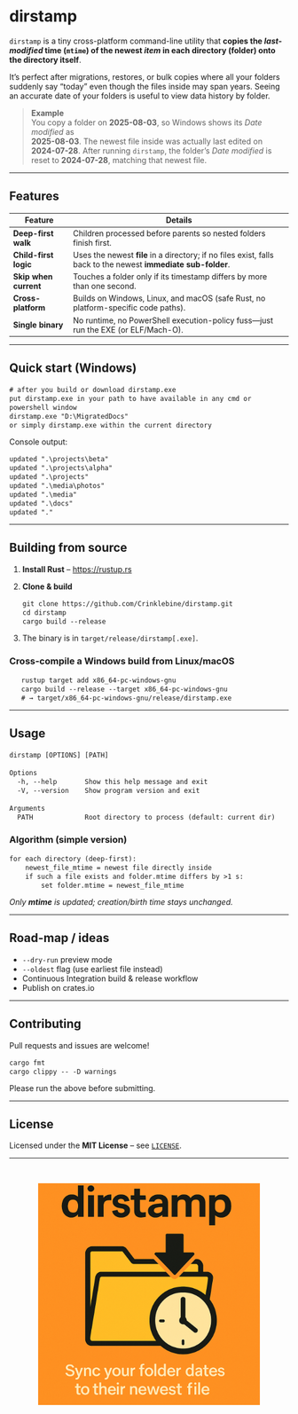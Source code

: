 # dirstamp

`dirstamp` is a tiny cross-platform command-line utility that **copies the
_last-modified_ time (`mtime`) of the newest *item* in each directory (folder) onto the
directory itself**.

It’s perfect after migrations, restores, or bulk copies where all your folders
suddenly say “today” even though the files inside may span years. Seeing an accurate
date of your folders is useful to view data history by folder.

> **Example**  
> You copy a folder on **2025-08-03**, so Windows shows its *Date modified* as  
> **2025-08-03**. The newest file inside was actually last edited on  
> **2024-07-28**. After running `dirstamp`, the folder’s *Date modified* is
> reset to **2024-07-28**, matching that newest file.

---

## Features

| Feature               | Details                                                                                     |
|-----------------------|---------------------------------------------------------------------------------------------|
| **Deep-first walk**   | Children processed before parents so nested folders finish first.                           |
| **Child-first logic** | Uses the newest **file** in a directory; if no files exist, falls back to the newest **immediate sub-folder**.      |
| **Skip when current** | Touches a folder only if its timestamp differs by more than one second.                     |
| **Cross-platform**    | Builds on Windows, Linux, and macOS (safe Rust, no platform-specific code paths).           |
| **Single binary**     | No runtime, no PowerShell execution-policy fuss—just run the EXE (or ELF/Mach-O).           |

---

## Quick start (Windows)

    # after you build or download dirstamp.exe
    put dirstamp.exe in your path to have available in any cmd or powershell window
    dirstamp.exe "D:\MigratedDocs"
    or simply dirstamp.exe within the current directory

Console output:

```text
updated ".\projects\beta"
updated ".\projects\alpha"
updated ".\projects"
updated ".\media\photos"
updated ".\media"
updated ".\docs"
updated "."
```
---

## Building from source

1. **Install Rust** – <https://rustup.rs>  
2. **Clone & build**

       git clone https://github.com/Crinklebine/dirstamp.git
       cd dirstamp
       cargo build --release

3. The binary is in `target/release/dirstamp[.exe]`.

### Cross-compile a Windows build from Linux/macOS

       rustup target add x86_64-pc-windows-gnu
       cargo build --release --target x86_64-pc-windows-gnu
       # → target/x86_64-pc-windows-gnu/release/dirstamp.exe

---

## Usage

```text
dirstamp [OPTIONS] [PATH]

Options
  -h, --help       Show this help message and exit
  -V, --version    Show program version and exit

Arguments
  PATH             Root directory to process (default: current dir)
  ```

### Algorithm (simple version)

    for each directory (deep-first):
        newest_file_mtime = newest file directly inside
        if such a file exists and folder.mtime differs by >1 s:
            set folder.mtime = newest_file_mtime

*Only **mtime** is updated; creation/birth time stays unchanged.*

---

## Road-map / ideas

* `--dry-run` preview mode  
* `--oldest` flag (use earliest file instead)   
* Continuous Integration build & release workflow  
* Publish on crates.io  

---

## Contributing

Pull requests and issues are welcome!

    cargo fmt
    cargo clippy -- -D warnings

Please run the above before submitting.

---

## License

Licensed under the **MIT License** – see [`LICENSE`](LICENSE).

---
<br>
<p align="center">
  <img src="assets/dirstamp.png" alt="dirstamp poster" width="400">
</p>